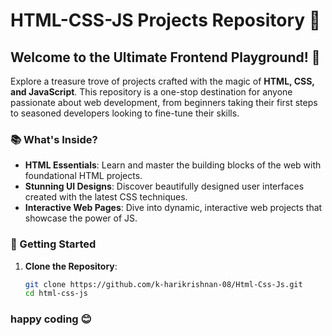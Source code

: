 # HTML-CSS-JS Projects Repository 🌟

## Welcome to the Ultimate Frontend Playground! 🎉

Explore a treasure trove of projects crafted with the magic of **HTML, CSS, and JavaScript**. This repository is a one-stop destination for anyone passionate about web development, from beginners taking their first steps to seasoned developers looking to fine-tune their skills.

### 📚 What's Inside?

- **HTML Essentials**: Learn and master the building blocks of the web with foundational HTML projects.
- **Stunning UI Designs**: Discover beautifully designed user interfaces created with the latest CSS techniques.
- **Interactive Web Pages**: Dive into dynamic, interactive web projects that showcase the power of JS.
    
### 🔧 Getting Started

1. **Clone the Repository**:
   ```bash
   git clone https://github.com/k-harikrishnan-08/Html-Css-Js.git
   cd html-css-js

### happy coding 😊
